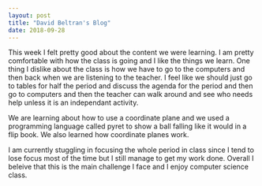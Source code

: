 ```yaml
---
layout: post
title: "David Beltran's Blog"
date: 2018-09-28
---
```


This week I felt pretty good about the content we were learning. I am pretty comfortable with how the class is going and I like the things we learn. One thing I dislike about the class is how we have to go to the computers and then back when we are listening to the teacher. I feel like we should just go to tables for half the period and discuss the agenda for the period and then go to computers and then the teacher can walk around and see who needs help unless it is an independant activity.

We are learning about how to use a coordinate plane and we used a programming language called pyret to show a ball falling like it would in a flip book. We also learned how coordinate planes work. 

I am currently stuggling in focusing the whole period in class since I tend to lose focus most of the time but I still manage to get my work done. Overall I beleive that this is the main challenge I face and I enjoy computer science class.
